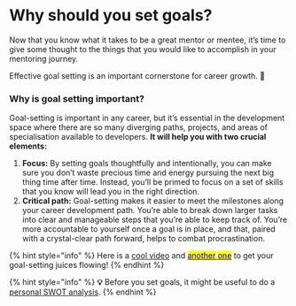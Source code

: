 # Why should you set goals?

Now that you know what it takes to be a great mentor or mentee, it’s time to give some thought to the things that you would like to accomplish in your mentoring journey.

Effective goal setting is an important cornerstone for career growth. 🎯



### Why is goal setting important?

Goal-setting is important in any career, but it’s essential in the development space where there are so many diverging paths, projects, and areas of specialisation available to developers. **It will help you with two crucial elements:**

1. **Focus:** By setting goals thoughtfully and intentionally, you can make sure you don’t waste precious time and energy pursuing the next big thing time after time. Instead, you’ll be primed to focus on a set of skills that you know will lead you in the right direction.
2. **Critical path:** Goal-setting makes it easier to meet the milestones along your career development path. You’re able to break down larger tasks into clear and manageable steps that you’re able to keep track of. You’re more accountable to yourself once a goal is in place, and that, paired with a crystal-clear path forward, helps to combat procrastination.



{% hint style="info" %}
Here is a [cool video](https://www.youtube.com/watch?v=zESeeaFDVSw\&vl=en) and [<mark style="color:blue;">another</mark> <mark style="color:purple;"></mark> <mark style="color:blue;">one</mark>](https://www.ted.com/talks/tim\_ferriss\_why\_you\_should\_define\_your\_fears\_instead\_of\_your\_goals#t-336770) to get your goal-setting juices flowing!
{% endhint %}

{% hint style="info" %}
**💡** Before you set goals, it might be useful to do a [personal SWOT analysis](personal-swot-analysis.md).
{% endhint %}

